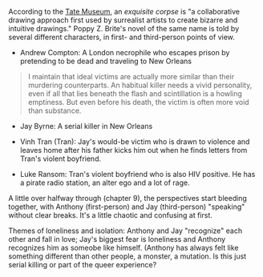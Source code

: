 According to the [Tate Museum,](https://www.tate.org.uk/art/art-terms/c/cadavre-exquis-exquisite-corpse) an *exquisite corpse* is "a collaborative drawing approach first used by surrealist artists to create bizarre and intuitive drawings." Poppy Z. Brite's novel of the same name is told by several different characters, in first- and third-person points of view.

- Andrew Compton: A London necrophile who escapes prison by pretending to be dead and traveling to New Orleans

> I maintain that ideal victims are actually more similar than their murdering counterparts. An habitual killer needs a vivid personality, even if all that lies beneath the flash and scintillation is a howling emptiness. But even before his death, the victim is often more void than substance. 

- Jay Byrne: A serial killer in New Orleans

- Vinh Tran (Tran): Jay's would-be victim who is drawn to violence and leaves home after his father kicks him out when he finds letters from Tran's violent boyfriend.

- Luke Ransom: Tran's violent boyfriend who is also HIV positive. He has a pirate radio station, an alter ego and a lot of rage.

A little over halfway through (chapter 9), the perspectives start bleeding together, with Anthony (first-person) and Jay (third-person) "speaking" without clear breaks. It's a little chaotic and confusing at first. 

Themes of loneliness and isolation: Anthony and Jay "recognize" each other and fall in love; Jay's biggest fear is loneliness and Anthony recognizes him as someobe like himself. (Anthony has always felt like something different than other people, a monster, a mutation. Is this just serial killing or part of the queer experience?
